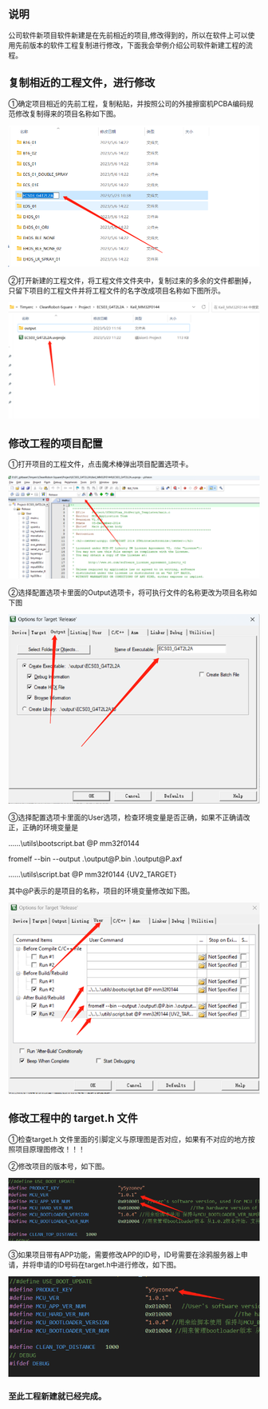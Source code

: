 ## 说明
公司软件新项目软件新建是在先前相近的项目,修改得到的，所以在软件上可以使用先前版本的软件工程复制进行修改，下面我会举例介绍公司软件新建工程的流程。


## 复制相近的工程文件，进行修改
①确定项目相近的先前工程，复制粘贴，并按照公司的外接擦窗机PCBA编码规范修改复制得来的项目名称如下图。

![image](image\keil_bulid_project_01.png)

②打开新建的工程文件，将工程文件文件夹中，复制过来的多余的文件都删掉，只留下项目的工程文件并将工程文件的名字改成项目名称如下图所示。

![image](image\keil_bulid_project_02.png)


## 修改工程的项目配置
①打开项目的工程文件，点击魔术棒弹出项目配置选项卡。

![image](image\keil_bulid_project_03.png)

②选择配置选项卡里面的Output选项卡，将可执行文件的名称更改为项目名称如下图

![image](image\keil_bulid_project_04.png)

③选择配置选项卡里面的User选项，检查环境变量是否正确，如果不正确请改正，正确的环境变量是

..\..\..\utils\bootscript.bat @P mm32f0144

fromelf --bin --output .\output\@P.bin .\output\@P.axf

..\..\..\utils\script.bat @P mm32f0144 {UV2_TARGET}

其中@P表示的是项目的名称，项目的环境变量修改如下图。

![image](image\keil_bulid_project_05.png)

## 修改工程中的 target.h 文件

①检查target.h 文件里面的引脚定义与原理图是否对应，如果有不对应的地方按照项目原理图修改！！！

②修改项目的版本号，如下图。

![image](image\keil_bulid_project_06.png)

③如果项目带有APP功能，需要修改APP的ID号，ID号需要在涂鸦服务器上申请，并将申请的ID号码在target.h中进行修改，如下图。

![image](image\keil_bulid_project_07.png)

### 至此工程新建就已经完成。
